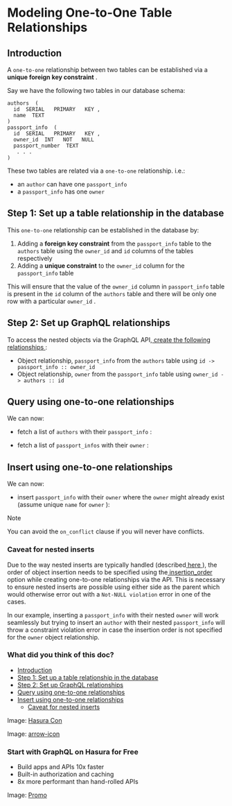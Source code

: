 # Modeling One-to-One Table Relationships

## Introduction​

A `one-to-one` relationship between two tables can be established via a **unique foreign key constraint** .

Say we have the following two tables in our database schema:

```
authors  (
  id  SERIAL   PRIMARY   KEY ,
  name  TEXT
)
passport_info  (
  id  SERIAL   PRIMARY   KEY ,
  owner_id  INT   NOT   NULL
  passport_number  TEXT
   . . .
)
```

These two tables are related via a `one-to-one` relationship. i.e.:

- an `author` can have one `passport_info`
- a `passport_info` has one `owner`


## Step 1: Set up a table relationship in the database​

This `one-to-one` relationship can be established in the database by:

1. Adding a **foreign key constraint** from the `passport_info` table to the `authors` table using the `owner_id` and `id` columns of the tables respectively
2. Adding a **unique constraint** to the `owner_id` column for the `passport_info` table


This will ensure that the value of the `owner_id` column in `passport_info` table is present in the `id` column of the `authors` table and there will be only one row with a particular `owner_id` .

## Step 2: Set up GraphQL relationships​

To access the nested objects via the GraphQL API,[ create the following relationships ](https://hasura.io/docs/latest/schema/postgres/table-relationships/create/):

- Object relationship, `passport_info` from the `authors` table using `id -> passport_info :: owner_id`
- Object relationship, `owner` from the `passport_info` table using `owner_id -> authors :: id`


## Query using one-to-one relationships​

We can now:

- fetch a list of `authors` with their `passport_info` :


- fetch a list of `passport_infos` with their `owner` :


## Insert using one-to-one relationships​

We can now:

- insert `passport_info` with their `owner` where the `owner` might already exist (assume unique `name` for `owner` ):


Note

You can avoid the `on_conflict` clause if you will never have conflicts.

### Caveat for nested inserts​

Due to the way nested inserts are typically handled (described[ here ](https://hasura.io/docs/latest/mutations/postgres/insert/#pg-nested-inserts)), the order of object insertion needs to be specified using the[ insertion_order ](https://hasura.io/docs/latest/api-reference/syntax-defs/#objrelusingmanualmapping)option while creating one-to-one
relationships via the API. This is necessary to ensure nested inserts are possible using either side as the parent which
would otherwise error out with a `Not-NULL violation` error in one of the cases.

In our example, inserting a `passport_info` with their nested `owner` will work seamlessly but trying to insert an `author` with their nested `passport_info` will throw a constraint violation error in case the insertion order is not
specified for the `owner` object relationship.

### What did you think of this doc?

- [ Introduction ](https://hasura.io/docs/latest/schema/common-patterns/data-modeling/one-to-one/#one-to-one-insert/#introduction)
- [ Step 1: Set up a table relationship in the database ](https://hasura.io/docs/latest/schema/common-patterns/data-modeling/one-to-one/#one-to-one-insert/#step-1-set-up-a-table-relationship-in-the-database)
- [ Step 2: Set up GraphQL relationships ](https://hasura.io/docs/latest/schema/common-patterns/data-modeling/one-to-one/#one-to-one-insert/#step-2-set-up-graphql-relationships)
- [ Query using one-to-one relationships ](https://hasura.io/docs/latest/schema/common-patterns/data-modeling/one-to-one/#one-to-one-insert/#query-using-one-to-one-relationships)
- [ Insert using one-to-one relationships ](https://hasura.io/docs/latest/schema/common-patterns/data-modeling/one-to-one/#one-to-one-insert/#one-to-one-insert)
    - [ Caveat for nested inserts ](https://hasura.io/docs/latest/schema/common-patterns/data-modeling/one-to-one/#one-to-one-insert/#caveat-for-nested-inserts)


Image: [ Hasura Con ](https://res.cloudinary.com/dh8fp23nd/image/upload/v1686154570/hasura-con-2023/has-con-light-date_r2a2ud.png)

Image: [ arrow-icon ](https://res.cloudinary.com/dh8fp23nd/image/upload/v1683723549/main-web/chevron-right_ldbi7d.png)

### Start with GraphQL on Hasura for Free

- Build apps and APIs 10x faster
- Built-in authorization and caching
- 8x more performant than hand-rolled APIs


Image: [ Promo ](https://hasura.io/docs/assets/images/hasura-free-ff60e409244e0ea12b5a3045d1a9096b.png)
